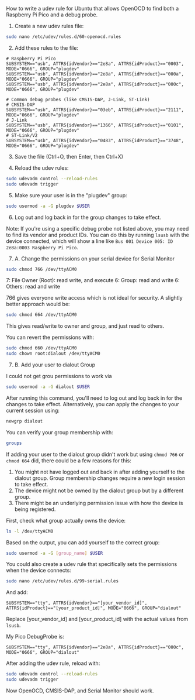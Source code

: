How to write a udev rule for Ubuntu that allows OpenOCD to find both a Raspberry Pi Pico and a debug probe.

1. Create a new udev rules file:
```bash
sudo nano /etc/udev/rules.d/60-openocd.rules
```

2. Add these rules to the file:
```
# Raspberry Pi Pico
SUBSYSTEM=="usb", ATTRS{idVendor}=="2e8a", ATTRS{idProduct}=="0003", MODE="0666", GROUP="plugdev"
SUBSYSTEM=="usb", ATTRS{idVendor}=="2e8a", ATTRS{idProduct}=="000a", MODE="0666", GROUP="plugdev"
SUBSYSTEM=="usb", ATTRS{idVendor}=="2e8a", ATTRS{idProduct}=="000c", MODE="0666", GROUP="plugdev"

# Common debug probes (like CMSIS-DAP, J-Link, ST-Link)
# CMSIS-DAP
SUBSYSTEM=="usb", ATTRS{idVendor}=="03eb", ATTRS{idProduct}=="2111", MODE="0666", GROUP="plugdev"
# J-Link
SUBSYSTEM=="usb", ATTRS{idVendor}=="1366", ATTRS{idProduct}=="0101", MODE="0666", GROUP="plugdev"
# ST-Link/V2
SUBSYSTEM=="usb", ATTRS{idVendor}=="0483", ATTRS{idProduct}=="3748", MODE="0666", GROUP="plugdev"
```

3. Save the file (Ctrl+O, then Enter, then Ctrl+X)

4. Reload the udev rules:
```bash
sudo udevadm control --reload-rules
sudo udevadm trigger
```

5. Make sure your user is in the "plugdev" group:
```bash
sudo usermod -a -G plugdev $USER
```

6. Log out and log back in for the group changes to take effect.

Note: If you're using a specific debug probe not listed above, you may need to find its vendor and product IDs.
You can do this by running `lsusb` with the device connected, which will show a line like `Bus 001 Device 005: ID 2e8a:0003 Raspberry Pi Pico`.

7. A. Change the permissions on your serial device for Serial Monitor

```bash
sudo chmod 766 /dev/ttyACM0
```
7: File Owner (Root): read write, and execute
6: Group: read and write
6: Others: read and write

766 gives everyone write access which is not ideal for security. A slightly better approach would be:
```bash
sudo chmod 664 /dev/ttyACM0
```
This gives read/write to owner and group, and just read to others.

You can revert the permissions with:
```bash
sudo chmod 660 /dev/ttyACM0
sudo chown root:dialout /dev/ttyACM0
```

7. B. Add your user to dialout Group

I could not get grou permissions to work via
```bash
sudo usermod -a -G dialout $USER
```
After running this command, you'll need to log out and log back in for the changes to take effect. Alternatively, you can apply the changes to your current session using:
```bash
newgrp dialout
```
You can verify your group membership with:
```bash
groups
```

If adding your user to the dialout group didn't work but using `chmod 766` or `chmod 664` did, there could be a few reasons for this:

1. You might not have logged out and back in after adding yourself to the dialout group. Group membership changes require a new login session to take effect.
2. The device might not be owned by the dialout group but by a different group.
3. There might be an underlying permission issue with how the device is being registered.

First, check what group actually owns the device:
```bash
ls -l /dev/ttyACM0
```

Based on the output, you can add yourself to the correct group:
```bash
sudo usermod -a -G [group_name] $USER
```

You could also create a udev rule that specifically sets the permissions when the device connects:
```bash
sudo nano /etc/udev/rules.d/99-serial.rules
```

And add:
```
SUBSYSTEM=="tty", ATTRS{idVendor}=="[your_vendor_id]", ATTRS{idProduct}=="[your_product_id]", MODE="0666", GROUP="dialout"
```
Replace [your_vendor_id] and [your_product_id] with the actual values from `lsusb`.

My Pico DebugProbe is:
```
SUBSYSTEM=="tty", ATTRS{idVendor}=="2e8a", ATTRS{idProduct}=="000c", MODE="0666", GROUP="dialout"
```

After adding the udev rule, reload with:
```bash
sudo udevadm control --reload-rules
sudo udevadm trigger
```

Now OpenOCD, CMSIS-DAP, and Serial Monitor should work.